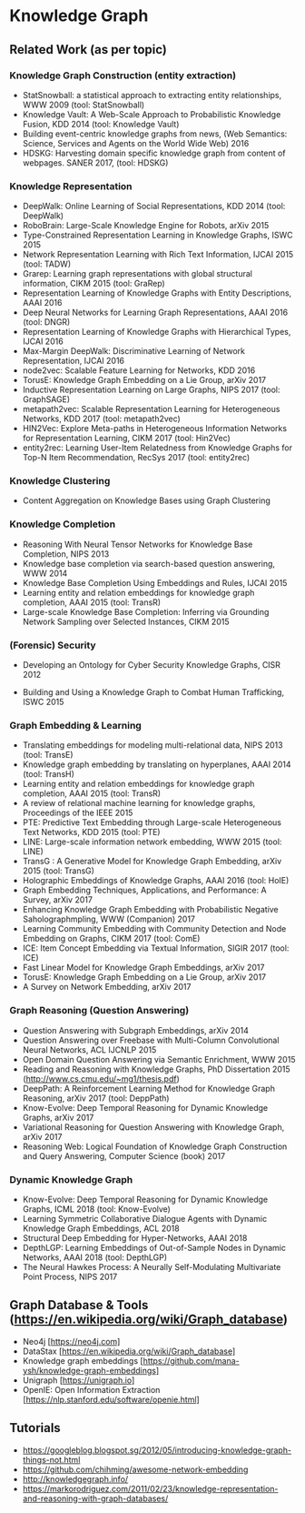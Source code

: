 # Knowledge Graph

## Related Work (as per topic)

### Knowledge Graph Construction (entity extraction)
+ StatSnowball: a statistical approach to extracting entity relationships, WWW 2009 (tool: StatSnowball)
+ Knowledge Vault: A Web-Scale Approach to Probabilistic Knowledge Fusion, KDD 2014 (tool: Knowledge Vault)
+ Building event-centric knowledge graphs from news, (Web Semantics: Science, Services and Agents on the World Wide Web) 2016
+ HDSKG: Harvesting domain specific knowledge graph from content of webpages. SANER 2017, (tool: HDSKG)

### Knowledge Representation
+ DeepWalk: Online Learning of Social Representations, KDD 2014 (tool: DeepWalk)
+ RoboBrain: Large-Scale Knowledge Engine for Robots, arXiv 2015
+ Type-Constrained Representation Learning in Knowledge Graphs, ISWC 2015
+ Network Representation Learning with Rich Text Information, IJCAI 2015 (tool: TADW)
+ Grarep: Learning graph representations with global structural information, CIKM 2015 (tool: GraRep)
+ Representation Learning of Knowledge Graphs with Entity Descriptions, AAAI 2016
+ Deep Neural Networks for Learning Graph Representations, AAAI 2016 (tool: DNGR)
+ Representation Learning of Knowledge Graphs with Hierarchical Types, IJCAI 2016
+ Max-Margin DeepWalk: Discriminative Learning of Network Representation, IJCAI 2016
+ node2vec: Scalable Feature Learning for Networks, KDD 2016
+ TorusE: Knowledge Graph Embedding on a Lie Group, arXiv 2017
+ Inductive Representation Learning on Large Graphs, NIPS 2017 (tool: GraphSAGE)
+ metapath2vec: Scalable Representation Learning for Heterogeneous Networks, KDD 2017 (tool: metapath2vec)
+ HIN2Vec: Explore Meta-paths in Heterogeneous Information Networks for Representation Learning, CIKM 2017 (tool: Hin2Vec)
+ entity2rec: Learning User-Item Relatedness from Knowledge Graphs for Top-N Item Recommendation, RecSys 2017 (tool: entity2rec)


### Knowledge Clustering
+ Content Aggregation on Knowledge Bases using Graph Clustering

### Knowledge Completion
+ Reasoning With Neural Tensor Networks for Knowledge Base Completion, NIPS 2013
+ Knowledge base completion via search-based question answering, WWW 2014
+ Knowledge Base Completion Using Embeddings and Rules, IJCAI 2015
+ Learning entity and relation embeddings for knowledge graph completion, AAAI 2015 (tool: TransR)
+ Large-scale Knowledge Base Completion: Inferring via Grounding Network Sampling over Selected Instances, CIKM 2015

### (Forensic) Security
+ Developing an Ontology for Cyber Security Knowledge Graphs, CISR 2012

+ Building and Using a Knowledge Graph to Combat Human Trafficking, ISWC 2015

### Graph Embedding & Learning

+  Translating embeddings for modeling multi-relational data, NIPS 2013 (tool: TransE)
+ Knowledge graph embedding by translating on hyperplanes, AAAI 2014 (tool: TransH) 
+ Learning entity and relation embeddings for knowledge graph completion, AAAI 2015 (tool: TransR)
+ A review of relational machine learning for knowledge graphs, Proceedings of the IEEE 2015
+ PTE: Predictive Text Embedding through Large-scale Heterogeneous Text Networks, KDD 2015 (tool: PTE)
+ LINE: Large-scale information network embedding, WWW 2015 (tool: LINE)
+ TransG : A Generative Model for Knowledge Graph Embedding, arXiv 2015 (tool: TransG)
+ Holographic Embeddings of Knowledge Graphs, AAAI 2016 (tool: HoIE)
+ Graph Embedding Techniques, Applications, and Performance: A Survey, arXiv 2017
+ Enhancing Knowledge Graph Embedding with Probabilistic Negative Saholographmpling, WWW (Companion) 2017
+ Learning Community Embedding with Community Detection and Node Embedding on Graphs, CIKM 2017 (tool: ComE)
+ ICE: Item Concept Embedding via Textual Information, SIGIR 2017 (tool: ICE)
+ Fast Linear Model for Knowledge Graph Embeddings, arXiv 2017
+ TorusE: Knowledge Graph Embedding on a Lie Group, arXiv 2017
+ A Survey on Network Embedding, arXiv 2017

### Graph Reasoning (Question Answering)
+ Question Answering with Subgraph Embeddings, arXiv 2014
+ Question Answering over Freebase with Multi-Column Convolutional Neural Networks, ACL IJCNLP 2015
+ Open Domain Question Answering via Semantic Enrichment, WWW 2015
+ Reading and Reasoning with Knowledge Graphs, PhD Dissertation 2015 (http://www.cs.cmu.edu/~mg1/thesis.pdf)
+ DeepPath: A Reinforcement Learning Method for Knowledge Graph Reasoning, arXiv 2017 (tool: DeppPath)
+ Know-Evolve: Deep Temporal Reasoning for Dynamic Knowledge Graphs, arXiv 2017
+ Variational Reasoning for Question Answering with Knowledge Graph, arXiv 2017
+ Reasoning Web: Logical Foundation of Knowledge Graph Construction and Query Answering, Computer Science (book) 2017

### Dynamic Knowledge Graph
+ Know-Evolve: Deep Temporal Reasoning for Dynamic Knowledge Graphs, ICML 2018 (tool: Know-Evolve)
+ Learning Symmetric Collaborative Dialogue Agents with Dynamic Knowledge Graph Embeddings, ACL 2018
+ Structural Deep Embedding for Hyper-Networks, AAAI 2018
+ DepthLGP: Learning Embeddings of Out-of-Sample Nodes in Dynamic Networks, AAAI 2018 (tool: DepthLGP)
+ The Neural Hawkes Process: A Neurally Self-Modulating Multivariate Point Process, NIPS 2017


## Graph Database & Tools (https://en.wikipedia.org/wiki/Graph_database)
+ Neo4j [https://neo4j.com]
+ DataStax [https://en.wikipedia.org/wiki/Graph_database]
+ Knowledge graph embeddings [https://github.com/mana-ysh/knowledge-graph-embeddings]
+ Unigraph [https://unigraph.io]
+ OpenIE: Open Information Extraction [https://nlp.stanford.edu/software/openie.html]

## Tutorials
+ https://googleblog.blogspot.sg/2012/05/introducing-knowledge-graph-things-not.html
+ https://github.com/chihming/awesome-network-embedding
+ http://knowledgegraph.info/
+ https://markorodriguez.com/2011/02/23/knowledge-representation-and-reasoning-with-graph-databases/
